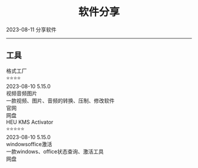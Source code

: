 # <div align="center">软件分享</div>
  <span id='date'>2023-08-11</span>
  <span class='key-tag'>分享</span><span class='key-tag'>软件</span>
  - - -
  

## 工具
<div class='share-soft'><div class='soft-item item'>
          <div class='flex'>
            <a stars='4'>格式工厂</a>
            <div class='title-after'>⭐⭐⭐⭐</div>
          </div>
          <div class='soft-detail'>
            <div class='soft-info'>
            <span id="date" >2023-08-10</span>
            <span id="version" >5.15.0</span>
            <div class='soft-tag'>
              <span class='tag'>视频</span><span class='tag'>音频</span><span class='tag'>图片</span>
            </div>
          </div>
          <div class='info'>
            一款视频、图片、音频的转换、压制、修改软件
          </div>
          <div class='dl flex'>
            <div to='http://formatfactory.org/CN/index.html'>官网</div><div class='decrypt undecrypt' jmType='html' value='U2FsdGVkX1/PAm/p20YKScMElZXsOW9lxzatOF7hdYPpt6rUN6mIPKEMkVzmesYpAYXUjVQBHim/SWJPn72/8Jc45g7QLwwt/oKalySKzr8='><div>网盘</div></div>
          </div>
          </div>
        </div>
      <div class='soft-item item'>
          <div class='flex'>
            <a stars='4'>HEU KMS Activator </a>
            <div class='title-after'>⭐⭐⭐⭐⭐</div>
          </div>
          <div class='soft-detail'>
            <div class='soft-info'>
            <span id="date" >2023-08-10</span>
            <span id="version" >5.15.0</span>
            <div class='soft-tag'>
              <span class='tag'>windows</span><span class='tag'>office</span><span class='tag'>激活</span>
            </div>
          </div>
          <div class='info'>
            一款windows、office状态查询、激活工具
          </div>
          <div class='dl flex'>
            <div class='decrypt undecrypt' jmType='html' value='U2FsdGVkX1+dWynEJheGYRFX+Uh02KO2SQWWvJIBb0aTvNBuoKrX+9v4NqP5YJ1n4sCt773Pu5Ngs5Vga3RRbylZBIpv4UnKMjyEAfBu100='><div>网盘</div></div>
          </div>
          </div>
        </div>
      </div>